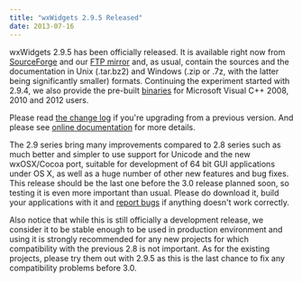 ```yaml
---
title: "wxWidgets 2.9.5 Released"
date: 2013-07-16
---
```


wxWidgets 2.9.5 has been officially released. It is available right now from
[SourceForge][1] and our [FTP mirror][2] and, as usual, contain the sources and
the documentation in Unix (.tar.bz2) and Windows (.zip or .7z, with the latter
being significantly smaller) formats. Continuing the experiment started with
2.9.4, we also provide the pre-built [binaries][3] for Microsoft Visual C++
2008, 2010 and 2012 users.

<!--more-->

Please read [the change log][4] if you're upgrading from a previous version.
And please see [online documentation][5] for more details.

The 2.9 series bring many improvements compared to 2.8 series such as much
better and simpler to use support for Unicode and the new wxOSX/Cocoa port,
suitable for development of 64 bit GUI applications under OS X, as well as a
huge number of other new features and bug fixes. This release should be the
last one before the 3.0 release planned soon, so testing it is even more
important than usual. Please do download it, build your applications with it
and [report bugs][6] if anything doesn't work correctly.

Also notice that while this is still officially a development release, we
consider it to be stable enough to be used in production environment and using
it is strongly recommended for any new projects for which compatibility with
the previous 2.8 is not important. As for the existing projects, please try
them out with 2.9.5 as this is the last chance to fix any compatibility
problems before 3.0.

[1]: https://sourceforge.net/downloads/wxwindows/2.9.4/
[2]: ftp://ftp.wxwidgets.org/pub/2.9.5/
[3]: https://sourceforge.net/downloads/wxwindows/2.9.5/binaries/
[4]: https://sourceforge.net/projects/wxwindows/files/2.9.5/changes.txt
[5]: http://docs.wxwidgets.org/2.9.5/
[6]: http://trac.wxwidgets.org/newticket